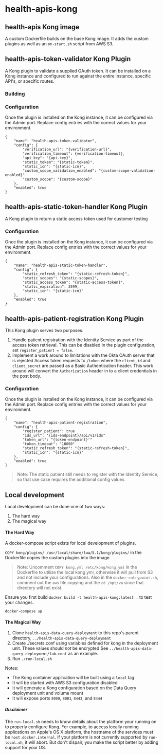 # health-apis-kong

## health-apis Kong image

A custom Dockerfile builds on the base Kong image.  It adds the custom plugins as well as an `on-start.sh` script from AWS S3.

## health-apis-token-validator Kong Plugin

A Kong plugin to validate a supplied OAuth token.  It can be installed on a Kong instance and configured to run against the entire instance, specific API's, or specific routes.

### Building

### Configuration

Once the plugin is installed on the Kong instance, it can be configured via the Admin port.  Replace config entries with the correct values for your environment.

```
{
    "name": "health-apis-token-validator",
    "config": {
        "verification_url": "{verification-url}",
        "verification_timeout": {verification-timeout},
        "api_key": "{api-key}",
        "static_token": "{static-token}",
        "static_icn": "{static-icn}",
        "custom_scope_validation_enabled": "{custom-scope-validation-enabled}"
        "custom_scope": "{custom-scope}"
    },
    "enabled": true
}
```



## health-apis-static-token-handler Kong Plugin

A Kong plugin to return a static access token used for customer testing

### Configuration

Once the plugin is installed on the Kong instance, it can be configured via the Admin port.  Replace config entries with the correct values for your environment.

```
{
    "name": "health-apis-static-token-handler",
    "config": {
        "static_refresh_token": "{static-refresh-token}",
        "static_scopes": "{static-scopes}",
        "static_access_token": "{static-access-token}",
        "static_expiration": 3599,
        "static_icn": "{static-icn}"
    },
    "enabled": true
}
```

## health-apis-patient-registration Kong Plugin

This Kong plugin serves two purposes.
1. Handle patient registration with the Identity Service as part of the access token retrieval.
   This can be disabled in the plugin configuration, set `register_patient = false`.
2. Implement a work around to limitations with the Okta OAuth server that is rejected Access token requests
   to `/token` where the `client_id` and `client_secret` are passed as a Basic Authentication header.
   This work around will convert the `Authorization` header in to a client credentials in the post body.

### Configuration

Once the plugin is installed on the Kong instance, it can be configured via the Admin port.  Replace config entries with the correct values for your environment.

```
{
    "name": "health-apis-patient-registration",
    "config": {
        "register_patient": true
        "ids_url": "{ids-endpoint}/api/v1/ids"
        "token_url": "{token-endpoint}'"
        "token_timeout": "10000"
        "static_refresh_token": "{static-refresh-token}",
        "static_icn": "{static-icn}"
    },
    "enabled": true
}
```

> Note:  The static patient still needs to register with the Identity Service, so that use case requires the additional config values.

## Local development

Local development can be done one of two ways:
1. The hard way
2. The magical way

#### The Hard Way
A docker-compose script exists for local development of plugins.  

`COPY kong/plugins/ /usr/local/share/lua/5.1/kong/plugins/` in the Dockerfile copies the custom plugins into the image.

> Note:  Uncomment `COPY kong.yml /etc/kong/kong.yml` in the Dockerfile to utilize the local kong.yml, otherwise it will pull from S3 and not include your configurations.  Also in the `docker-entrypoint.sh`, comment out the `aws` file copying and the `cd /opt/va` since that directory will not exist. 

Ensure you first build `docker build -t health-apis-kong:latest .` to test your changes.

`docker-compose up`

#### The Magical Way
1. Clone `health-apis-data-query-deployment` to this repo's parent directory, `../health-apis-data-query-deployment`
2. Create ./secrets.conf using variables defined for kong in the deployment unit.
   These values should *not* be encrypted
   See `../health-apis-data-query-deployment/lab.conf` as an example.
3. Run `./run-local.sh`

Notes:
- The Kong container application will be built using a `local` tag
- It will be started with AWS S3 configuration disabled
- It will generate a Kong configuration based on the Data Query deployment unit and volume mount
- It will expose ports `8000`, `8001`, `8443`, and `8444`

##### Disclaimer
The `run-local.sh` needs to know details about the platform your running on to properly configure Kong.
For example, to access locally running applications on Apple's OS X platform, the hostname of the services
must be `host.docker.internal`. If your platform is not currently supported by `run-local.sh`, it will
abort. But don't dispair, you make the script better by adding support for your OS.